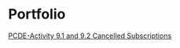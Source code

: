 # Portfolio
<a href="https://hengelaura.github.io/PCDE-Activity-9.1/"> PCDE-Activity 9.1 and 9.2 </a>
<a href="https://hengelaura.github.io/portfolio_cancelled_subscriptions/"> Cancelled Subscriptions </a>
